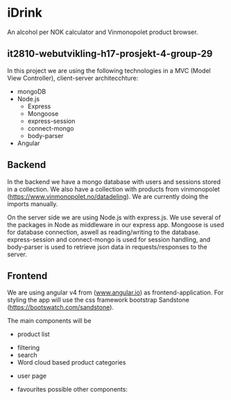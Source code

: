 # iDrink
An alcohol per NOK calculator and Vinmonopolet product browser.

## it2810-webutvikling-h17-prosjekt-4-group-29

In this project we are using the following technologies in a MVC (Model View Controller), client-server architecchture:
- mongoDB
- Node.js
  * Express
  * Mongoose
  * express-session
  * connect-mongo
  * body-parser
- Angular

## Backend

In the backend we have a mongo database with users and sessions stored in a collection. We also have a collection with products from vinmonopolet (https://www.vinmonopolet.no/datadeling). We are currently doing the imports manually.

On the server side we are using Node.js with express.js. We use several of the packages in Node as middleware in our express app. Mongoose is used for database connection, aswell as reading/writing to the database. express-session and connect-mongo is used for session handling, and body-parser is used to retrieve json data in requests/responses to the server. 

## Frontend

We are using angular v4 from (www.angular.io) as frontend-application. For styling the app will use the css framework bootstrap Sandstone (https://bootswatch.com/sandstone). 

The main components will be 
- product list 
 * filtering 
 * search
 * Word cloud based product categories
- user page 
 * favourites
possible other components:
